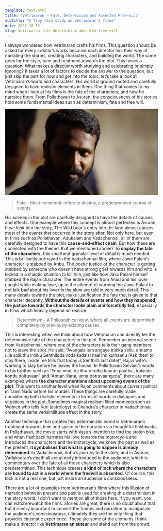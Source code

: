 ```yaml
---
template: text.html
title: "Vetrimaran - Fate, Determinism and Absented Free-will"
subtitle: "A Tiny case study on Vetrimaran's films"
date: 2022-10-13
slug: vetrimaran-fate-determinism-absented-free-will
---
```


I always wondered how Vetrimaran crafts his films. This question should be asked for every creator’s works because each director has their way of narrating the stories, creating characters, and building the world. The same goes for the style, tone and treatment towards the plot. This raises a question, What makes a director worth studying and celebrating or simply ignoring? It takes a lot of factors to decide the answer to the question, but just skip the part for now and get into the topic, let’s take a look at Vetrimaran’s world and characters. His world is ground rooted and carefully designed to have realistic elements in them. One thing that comes to my mind when I look at his films is the fate of the characters, and how he narrates them. From Pollathavan to Asuran, the consciousness of his stories hold some fundamental ideas such as determinism, fate and free will.

![vetrimaran.jpeg](/static/res/vetrimaran-fate-determinism-absented-freewill/vetrimaran.jpeg)

> Fate - Most commonly refers to destiny, a predetermined course of events.
> 

His scenes in the plot are carefully designed to have the details of causes and effects. One example where this concept is almost perfected is Asuran. If we look into the story, The Wild boar's entry into the land almost causes most of the events that occurred in the story after. Not only here, but even in films such as Pollathavan, Adukalam and Vadachennai, all of them are carefully designed to have this **cause-and-effect chain**. But how these are connected with the themes that we mentioned above? **To display the fate of the characters**, this small and granular level of detail is much needed. This is brilliantly portrayed in the Vadachennai film, where Jawa Palani's character is stabbed by Anbu. The poetic justice of the character is getting stabbed by someone who doesn’t have strong grief towards him and who is locked in a chaotic situation to kill him, just like how Java Palani himself stabbed the Rajan character. The entire events from Anbu and his lover caught while making love, up to the attempt of warning the Jawa Palani to not talk bad about his lover in the slum are told in very much detail. This many details towards the plot, make justification the fate that is given to that character decently. **Without the details of events and how they happened, the justice towards the character looks plain and forcefully fed,** especially in films which heavily depend on realism.

> Determinism - A Philosophical view, where all events are determined completely by previously existing causes
> 

This is interesting when we think about how Vetrimaran can directly tell the deterministic fate of the characters in the plot. Remember an interval scene from Vadachennai, where one of the characters tells their gang members not to leave the spot. He said, “Avangalallem angaye irukka sollu, ennamo ulla solluthu inniku Senthiloda voda kadaisi naal innikuthaanu (Ask them to stay there, inside me tells that today is Senthil’s last date)”, Rajan wife’s warning to stay before he leaves the house, In Pollathavan Selvam’s words to his brother such as “Enna mudi da ithu Virotha kaaran paatha , kaiyoda kondu poiruvaan” and “Annan illana, unna potruvaangeda”, there are many examples where **the character mentions about upcoming events of the plot**. This went to another level when Rajan comments about current politics in Tamil Nadu before his murder. These things are carefully made considering both realistic elements in terms of words in dialogues and situations in the plot. Sometimes magical realism-filled moments such as Women who tells Kuri (astrology) to Chandra's character in Vadachennai, create the same verisimilitude effect in the story.

Another technique that creates this deterministic world is Vetrimaran’s treatment towards time and space in the narration via thoughtful flashbacks. In Pollathavan, the movie starts with Vasu’s intention to find the stolen bike, and when flashback narrates his love towards the motorcycle and introduces the characters and the motorcycle, we knew the past as well as the present, **it symbolises that what is going to happen is already determined**. In Vadachennai, Anbu’s journey to the story, and in Asuran, Vadakooran’s death all are already introduced to the audience, which is commentary over the fate of all those characters which is also predetermined. This technique creates **a kind of lock where the characters are bound to act in a world where the freewill is absented**. Of course, this lock is not a real one, but just inside an audience's consciousness.

There are a lot of examples from Vetrimaran’s films where this illusion of narration between present and past is used for creating this determinism in the story world. I don’t want to mention all of those here. If you want, you can watch/rewatch the films. Stories are great, there is no doubt about that but it is very important to convert the frames and narration to manipulate the audience's consciousness, ultimately they are the only thing that provides cinematic experience. These are some of the elements I think make a director like **Vetrimaran an auteur** and stand out from the crowd.
